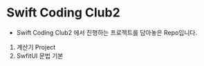 # Swift Coding Club2

- Swift Coding Club2 에서 진행하는 프로젝트를 담아놓은 Repo입니다.

1. 계산기 Project
2. SwfitUI 문법 기본

